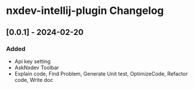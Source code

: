 <!-- Keep a Changelog guide -> https://keepachangelog.com -->

# nxdev-intellij-plugin Changelog

## [0.0.1] - 2024-02-20

### Added

- Api key setting
- AskNxdev Toolbar
- Explain code, Find Problem, Generate Unit test, OptimizeCode, Refactor code, Write doc

